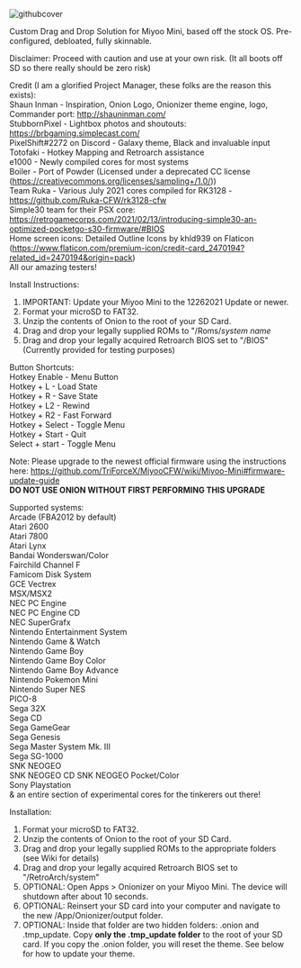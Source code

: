 ![githubcover](https://user-images.githubusercontent.com/85693713/148580152-0bc4aec1-310d-405c-8ab3-e7655991a7f3.png)

Custom Drag and Drop Solution for Miyoo Mini, based off the stock OS.
Pre-configured, debloated, fully skinnable.

Disclaimer: Proceed with caution and use at your own risk. (It all boots off SD so there really should be zero risk)

Credit (I am a glorified Project Manager, these folks are the reason this exists): 
<br>Shaun Inman - Inspiration, Onion Logo, Onionizer theme engine, logo, Commander port: http://shauninman.com/
<br>StubbornPixel - Lightbox photos and shoutouts: https://brbgaming.simplecast.com/
<br>PixelShift#2272 on Discord - Galaxy theme, Black and invaluable input
<br>Totofaki - Hotkey Mapping and Retroarch assistance
<br>e1000 - Newly compiled cores for most systems
<br>Boiler - Port of Powder (Licensed under a deprecated CC license (https://creativecommons.org/licenses/sampling+/1.0/))
<br>Team Ruka - Various July 2021 cores compiled for RK3128 - https://github.com/Ruka-CFW/rk3128-cfw
<br>Simple30 team for their PSX core: https://retrogamecorps.com/2021/02/13/introducing-simple30-an-optimized-pocketgo-s30-firmware/#BIOS
<br>Home screen icons: Detailed Outline Icons by khld939 on Flaticon (https://www.flaticon.com/premium-icon/credit-card_2470194?related_id=2470194&origin=pack)
<br>All our amazing testers!

Install Instructions:
1. IMPORTANT: Update your Miyoo Mini to the 12262021 Update or newer.
2. Format your microSD to FAT32.
3. Unzip the contents of Onion to the root of your SD Card.
4. Drag and drop your legally supplied ROMs to "/Roms/*system name*
5. Drag and drop your legally acquired Retroarch BIOS set to "/BIOS" (Currently provided for testing purposes)

Button Shortcuts:
<br>Hotkey Enable - Menu Button
<br>Hotkey + L - Load State
<br>Hotkey + R - Save State
<br>Hotkey + L2 - Rewind
<br>Hotkey + R2 - Fast Forward
<br>Hotkey + Select - Toggle Menu
<br>Hotkey + Start - Quit
<br>Select + start - Toggle Menu

Note: Please upgrade to the newest official firmware using the instructions here: https://github.com/TriForceX/MiyooCFW/wiki/Miyoo-Mini#firmware-update-guide 
<br>**DO NOT USE ONION WITHOUT FIRST PERFORMING THIS UPGRADE**

Supported systems:<br>
Arcade (FBA2012 by default)<br>
Atari 2600<br>
Atari 7800<br>
Atari Lynx<br>
Bandai Wonderswan/Color<br>
Fairchild Channel F<br>
Famicom Disk System<br>
GCE Vectrex<br>
MSX/MSX2<br>
NEC PC Engine<br>
NEC PC Engine CD<br>
NEC SuperGrafx<br>
Nintendo Entertainment System<br>
Nintendo Game & Watch<br>
Nintendo Game Boy<br>
Nintendo Game Boy Color<br>
Nintendo Game Boy Advance<br>
Nintendo Pokemon Mini<br>
Nintendo Super NES<br>
PICO-8<br>
Sega 32X<br>
Sega CD<br>
Sega GameGear<br>
Sega Genesis<br>
Sega Master System Mk. III<br>
Sega SG-1000<br>
SNK NEOGEO<br>
SNK NEOGEO CD
SNK NEOGEO Pocket/Color<br>
Sony Playstation<br>
& an entire section of experimental cores for the tinkerers out there!<br>

Installation:
1. Format your microSD to FAT32.
2. Unzip the contents of Onion to the root of your SD Card. 
3. Drag and drop your legally supplied ROMs to the appropriate folders (see Wiki for details)
4. Drag and drop your legally acquired Retroarch BIOS set to "/RetroArch/system"
5. OPTIONAL: Open Apps > Onionizer on your Miyoo Mini. The device will shutdown after about 10 seconds.
6. OPTIONAL: Reinsert your SD card into your computer and navigate to the new /App/Onionizer/output folder.
7. OPTIONAL: Inside that folder are two hidden folders: .onion and .tmp_update. Copy **only the .tmp_update folder** to the root of your SD card. If you copy the .onion folder, you will reset the theme. See below for how to update your theme.
